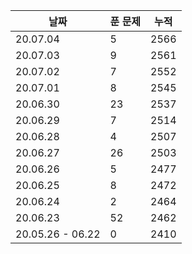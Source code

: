 | 날짜      | 푼 문제 | 누적  |
| -------  | -----  | ---- |
| 20.07.04 | 5      | 2566 |
| 20.07.03 | 9      | 2561 |
| 20.07.02 | 7      | 2552 |
| 20.07.01 | 8      | 2545 |
| 20.06.30 | 23     | 2537 |
| 20.06.29 | 7      | 2514 |
| 20.06.28 | 4      | 2507 |
| 20.06.27 | 26     | 2503 |
| 20.06.26 | 5      | 2477 |
| 20.06.25 | 8      | 2472 |
| 20.06.24 | 2      | 2464 |
| 20.06.23 | 52     | 2462 |
| 20.05.26 - 06.22 | 0      | 2410 |
